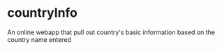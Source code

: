 # countryInfo
 An online webapp that pull out country's basic information based on the country name entered
